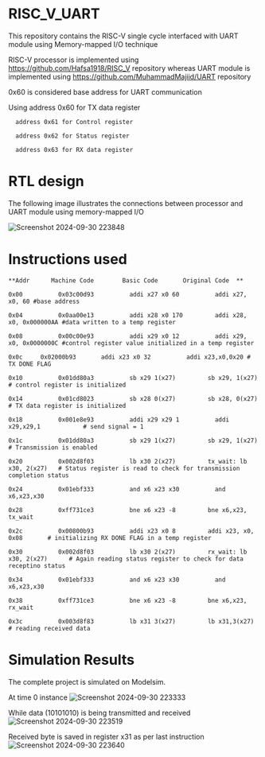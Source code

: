 # RISC_V_UART

This repository contains the RISC-V single cycle interfaced with UART module using Memory-mapped I/O technique

RISC-V processor is implemented using https://github.com/Hafsa1918/RISC_V repository whereas UART module is implemented using https://github.com/MuhammadMajiid/UART repository

0x60 is considered base address for UART communication 

Using address 0x60 for TX data register

      address 0x61 for Control register
      
      address 0x62 for Status register
      
      address 0x63 for RX data register



# RTL design
The following image illustrates the connections between processor and UART module using memory-mapped I/O

![Screenshot 2024-09-30 223848](https://github.com/user-attachments/assets/ca77b327-3606-41c0-a90a-f7bb4cae76b1)


# Instructions used

    **Addr	    Machine Code	    Basic Code	     Original Code	**

    0x00	      0x03c00d93	      addi x27 x0 60	      addi x27, x0, 60 #base address

    0x04	      0x0aa00e13	      addi x28 x0 170	      addi x28, x0, 0x000000AA #data written to a temp register

    0x08	      0x00c00e93	      addi x29 x0 12    	  addi x29, x0, 0x0000000C #control register value initialized in a temp register

    0x0c     0x02000b93    	  addi x23 x0 32    	  addi x23,x0,0x20 # TX DONE FLAG 

    0x10	      0x01dd80a3    	  sb x29 1(x27)	        sb x29, 1(x27)         # control register is initialized

    0x14	      0x01cd8023	      sb x28 0(x27)	        sb x28, 0(x27)         # TX data register is initialized

    0x18	      0x001e8e93    	  addi x29 x29 1    	  addi x29,x29,1            # send signal = 1

    0x1c	      0x01dd80a3	      sb x29 1(x27)    	    sb x29, 1(x27)          # Transmission is enabled

    0x20	      0x002d8f03    	  lb x30 2(x27)	        tx_wait: lb x30, 2(x27)   # Status register is read to check for transmission completion status

    0x24	      0x01ebf333	      and x6 x23 x30    	  and x6,x23,x30

    0x28	      0xff731ce3    	  bne x6 x23 -8	        bne x6,x23, tx_wait      

    0x2c	      0x00800b93	      addi x23 x0 8	        addi x23, x0, 0x08       # initializing RX DONE FLAG in a temp register

    0x30	      0x002d8f03	      lb x30 2(x27)	        rx_wait: lb x30, 2(x27)      # Again reading status register to check for data receptino status

    0x34	      0x01ebf333    	  and x6 x23 x30    	  and x6,x23,x30

    0x38	      0xff731ce3	      bne x6 x23 -8	        bne x6,x23, rx_wait

    0x3c	      0x003d8f83	      lb x31 3(x27)	        lb x31,3(x27)                # reading received data


# Simulation Results

The complete project is simulated on Modelsim.

At time 0 instance
![Screenshot 2024-09-30 223333](https://github.com/user-attachments/assets/5d7ebabd-8f1f-4f23-ac17-d698ce60b076)


While data (10101010) is being transmitted and received
![Screenshot 2024-09-30 223519](https://github.com/user-attachments/assets/3838ec3c-cb2f-4f37-a10a-b2978b1e9aef)


Received byte is saved in register x31 as per last instruction
![Screenshot 2024-09-30 223640](https://github.com/user-attachments/assets/1986dcc8-0e8d-4ca6-a6ac-c7c00911a119)


